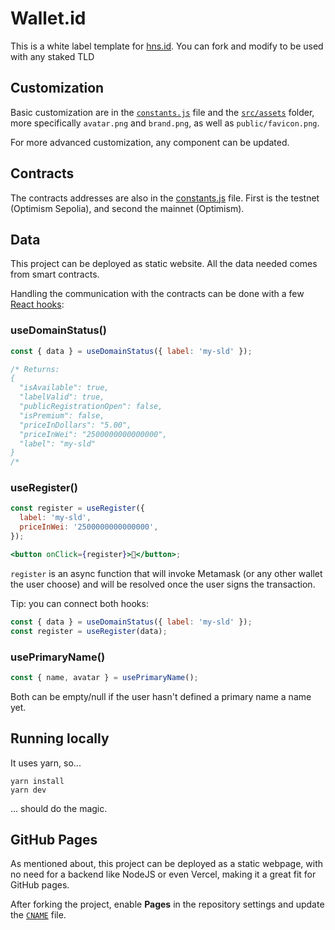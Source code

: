 # Wallet.id

This is a white label template for [hns.id](https://hns.id). You can fork and modify to be used with any staked TLD

## Customization

Basic customization are in the [`constants.js`](./src/constants.js) file and the [`src/assets`](./src/assets/) folder, more specifically `avatar.png` and `brand.png`, as well as `public/favicon.png`.

For more advanced customization, any component can be updated.

## Contracts

The contracts addresses are also in the [constants.js](/src/constants.js#L17-L23) file. First is the testnet (Optimism Sepolia), and second the mainnet (Optimism).

## Data

This project can be deployed as static website. All the data needed comes from smart contracts.

Handling the communication with the contracts can be done with a few [React hooks](https://react.dev/reference/react/hooks):

### useDomainStatus()

```jsx
const { data } = useDomainStatus({ label: 'my-sld' });

/* Returns:
{
  "isAvailable": true,
  "labelValid": true,
  "publicRegistrationOpen": false,
  "isPremium": false,
  "priceInDollars": "5.00",
  "priceInWei": "2500000000000000",
  "label": "my-sld"
}
/*
```

### useRegister()

```jsx
const register = useRegister({
  label: 'my-sld',
  priceInWei: '2500000000000000',
});

<button onClick={register}>🤝</button>;
```

`register` is an async function that will invoke Metamask (or any other wallet the user choose) and will be resolved once the user signs the transaction.

Tip: you can connect both hooks:

```jsx
const { data } = useDomainStatus({ label: 'my-sld' });
const register = useRegister(data);
```

### usePrimaryName()

```jsx
const { name, avatar } = usePrimaryName();
```

Both can be empty/null if the user hasn't defined a primary name a name yet.

## Running locally

It uses yarn, so...

```
yarn install
yarn dev
```

... should do the magic.

## GitHub Pages

As mentioned about, this project can be deployed as a static webpage, with no need for a backend like NodeJS or even Vercel, making it a great fit for GitHub pages.

After forking the project, enable **Pages** in the repository settings and update the [`CNAME`](./CNAME) file.
